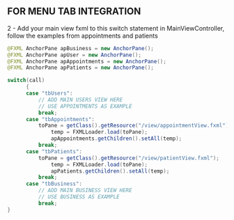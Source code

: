 ## FOR MENU TAB INTEGRATION

  2 - Add your main view fxml to this switch statement in MainViewController, follow the examples from appointments and patients
```Java
@FXML AnchorPane apBusiness = new AnchorPane();
@FXML AnchorPane apUser = new AnchorPane();
@FXML AnchorPane apAppointments = new AnchorPane();
@FXML AnchorPane apPatients = new AnchorPane();
```
```Java
switch(call)
	  {
	  case "tbUsers":
		  // ADD MAIN USERS VIEW HERE
		  // USE APPOINTMENTS AS EXAMPLE
		  break;
	  case "tbAppointments":
		  toPane = getClass().getResource("/view/appointmentView.fxml");
	      	  temp = FXMLLoader.load(toPane);     
	      	  apAppointments.getChildren().setAll(temp);
		  break;
	  case "tbPatients":
		  toPane = getClass().getResource("/view/patientView.fxml");
	          temp = FXMLLoader.load(toPane);
	          apPatients.getChildren().setAll(temp);
		  break;
	  case "tbBusiness":
		  // ADD MAIN BUSINESS VIEW HERE
		  // USE BUSINESS AS EXAMPLE
		  break;
}
```
